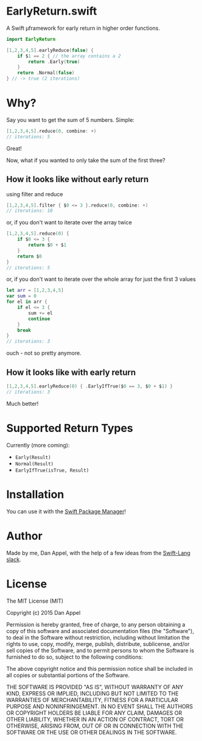 # EarlyReturn.swift
A Swift µframework for early return in higher order functions.

```swift
import EarlyReturn

[1,2,3,4,5].earlyReduce(false) {
    if $1 == 2 { // the array contains a 2
        return .Early(true)
    }
    return .Normal(false)
} // -> true (2 iterations)
```

# Why?
Say you want to get the sum of 5 numbers. Simple:

```swift
[1,2,3,4,5].reduce(0, combine: +)
// iterations: 5
```

Great!

Now, what if you wanted to only take the sum of the first three?

## How it looks like without early return
using filter and reduce

```swift
[1,2,3,4,5].filter { $0 <= 3 }.reduce(0, combine: +)
// iterations: 10
```

or, if you don't want to iterate over the array twice

```swift
[1,2,3,4,5].reduce(0) {
    if $0 <= 3 {
        return $0 + $1
    }
    return $0
}
// iterations: 5
```

or, if you don't want to iterate over the whole array for just the first 3 values

```swift
let arr = [1,2,3,4,5]
var sum = 0
for el in arr {
    if el <= 3 {
        sum += el
        continue
    }
    break
}
// iterations: 3
```

ouch - not so pretty anymore.

## How it looks like with early return

```swift
[1,2,3,4,5].earlyReduce(0) { .EarlyIfTrue($0 == 3, $0 + $1) }
// iterations: 3
```

Much better!

# Supported Return Types
Currently (more coming):
- `Early(Result)`
- `Normal(Result)`
- `EarlyIfTrue(isTrue, Result)`

# Installation
You can use it with the [Swift Package Manager](https://github.com/apple/swift-package-manager)!

# Author
Made by me, Dan Appel, with the help of a few ideas from the [Swift-Lang slack](https://swift-lang.schwa.io).

# License
The MIT License (MIT)

Copyright (c) 2015 Dan Appel

Permission is hereby granted, free of charge, to any person obtaining a copy of this software and associated documentation files (the "Software"), to deal in the Software without restriction, including without limitation the rights to use, copy, modify, merge, publish, distribute, sublicense, and/or sell copies of the Software, and to permit persons to whom the Software is furnished to do so, subject to the following conditions:

The above copyright notice and this permission notice shall be included in all copies or substantial portions of the Software.

THE SOFTWARE IS PROVIDED "AS IS", WITHOUT WARRANTY OF ANY KIND, EXPRESS OR IMPLIED, INCLUDING BUT NOT LIMITED TO THE WARRANTIES OF MERCHANTABILITY, FITNESS FOR A PARTICULAR PURPOSE AND NONINFRINGEMENT. IN NO EVENT SHALL THE AUTHORS OR COPYRIGHT HOLDERS BE LIABLE FOR ANY CLAIM, DAMAGES OR OTHER LIABILITY, WHETHER IN AN ACTION OF CONTRACT, TORT OR OTHERWISE, ARISING FROM, OUT OF OR IN CONNECTION WITH THE SOFTWARE OR THE USE OR OTHER DEALINGS IN THE SOFTWARE.
